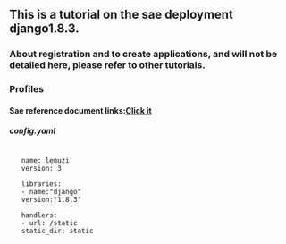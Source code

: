 ## This is a tutorial on the sae deployment django1.8.3.
### About registration and to create applications, and will not be detailed here, please refer to other tutorials.
>
### Profiles
####  Sae reference document links:[Click it](http://www.sinacloud.com/doc/sae/python/tutorial.html#shi-yong-web-kai-fa-kuang-jia) 
>

##### config.yaml

<pre><code>
   name: lemuzi
   version: 3
  
   libraries:
   - name:"django"
   version:"1.8.3"
  
   handlers:
   - url: /static
   static_dir: static
</pre></code>
